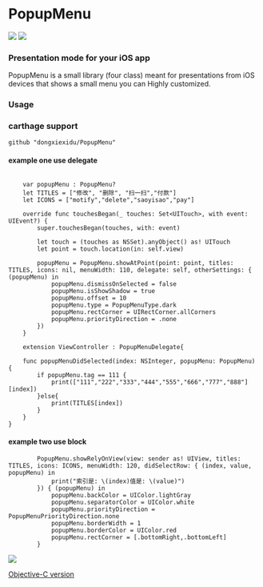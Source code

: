 # PopupMenu

![](https://img.shields.io/travis/USER/REPO.svg) ![](https://img.shields.io/github/license/mashape/apistatus.svg)

### Presentation mode for your iOS app

PopupMenu is a small library (four class) meant for presentations from iOS devices that shows a small menu you can Highly customized.


### Usage

### carthage support
```Objective
github "dongxiexidu/PopupMenu"
```

#### example one use delegate
```objc

    var popupMenu : PopupMenu?
    let TITLES = ["修改", "删除", "扫一扫","付款"]
    let ICONS = ["motify","delete","saoyisao","pay"]

    override func touchesBegan(_ touches: Set<UITouch>, with event: UIEvent?) {
        super.touchesBegan(touches, with: event)
        
        let touch = (touches as NSSet).anyObject() as! UITouch
        let point = touch.location(in: self.view)
        
        popupMenu = PopupMenu.showAtPoint(point: point, titles: TITLES, icons: nil, menuWidth: 110, delegate: self, otherSettings: { (popupMenu) in
            popupMenu.dismissOnSelected = false
            popupMenu.isShowShadow = true
            popupMenu.offset = 10
            popupMenu.type = PopupMenuType.dark
            popupMenu.rectCorner = UIRectCorner.allCorners
            popupMenu.priorityDirection = .none
        })
    }
    
    extension ViewController : PopupMenuDelegate{
    
    func popupMenuDidSelected(index: NSInteger, popupMenu: PopupMenu) {
        if popupMenu.tag == 111 {
            print(["111","222","333","444","555","666","777","888"][index])
        }else{
            print(TITLES[index])
        }
    }
}
```

#### example two use block

```objc
        PopupMenu.showRelyOnView(view: sender as! UIView, titles: TITLES, icons: ICONS, menuWidth: 120, didSelectRow: { (index, value, popupMenu) in
            print("索引是: \(index)值是: \(value)")
        }) { (popupMenu) in
            popupMenu.backColor = UIColor.lightGray
            popupMenu.separatorColor = UIColor.white
            popupMenu.priorityDirection = PopupMenuPriorityDirection.none
            popupMenu.borderWidth = 1
            popupMenu.borderColor = UIColor.red
            popupMenu.rectCorner = [.bottomRight,.bottomLeft]
        }
```

![](demo.gif)

[Objective-C version](https://github.com/lyb5834/YBPopupMenu)
